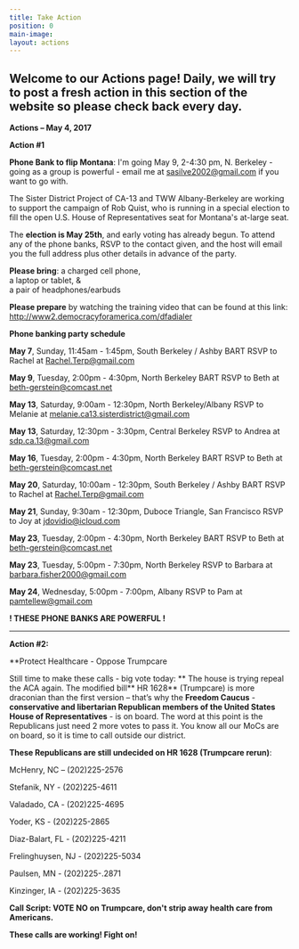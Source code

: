 ```yaml
---
title: Take Action
position: 0
main-image: 
layout: actions
---
```


## **Welcome to our Actions page!  Daily, we will try to post a fresh action in this section of the website so please check back every day.**

**Actions – May 4, 2017**

**Action #1**

**Phone Bank to flip Montana**:  I'm going May 9, 2-4:30 pm, N. Berkeley - going as a group is powerful - email me at sasilve2002@gmail.com if you want to go with.

The Sister District Project of CA-13 and TWW Albany-Berkeley are working to support the campaign of Rob Quist, who is running in a special election to fill the open U.S. House of Representatives seat for Montana's at-large seat. 
 
The **election is May 25th**, and early voting has already begun.  To attend any of the phone banks, RSVP to the contact given, and the host will email you the full address plus other details in advance of the party.

**Please bring**:
a charged cell phone,  
a laptop or tablet, &  
a pair of headphones/earbuds

**Please prepare** by watching the training video that can be found at this link: http://www2.democracyforamerica.com/dfadialer  []([http://www2.democracyforamerica.com/dfadialer](http://www2.democracyforamerica.com/dfadialer))

**Phone banking party schedule**

**May 7**, Sunday, 11:45am - 1:45pm, South Berkeley / Ashby BART
RSVP to Rachel at [Rachel.Terp@gmail.com](http://Rachel.Terp@gmail.com)

**May 9**, Tuesday, 2:00pm - 4:30pm, North Berkeley BART
RSVP to Beth at [beth-gerstein@comcast.net](http://beth-gerstein@comcast.net)

**May 13**, Saturday, 9:00am - 12:30pm, North Berkeley/Albany
RSVP to Melanie at [melanie.ca13.sisterdistrict@gmail.com](http://melanie.ca13.sisterdistrict@gmail.com)

**May 13**, Saturday, 12:30pm - 3:30pm, Central Berkeley
RSVP to Andrea at [sdp.ca.13@gmail.com](http://sdp.ca.13@gmail.com)

**May 16**, Tuesday, 2:00pm - 4:30pm, North Berkeley BART
RSVP to Beth at [beth-gerstein@comcast.net](http://beth-gerstein@comcast.net)

**May 20**, Saturday, 10:00am - 12:30pm, South Berkeley / Ashby BART
RSVP to Rachel at [Rachel.Terp@gmail.com](http://Rachel.Terp@gmail.com)

**May 21**, Sunday, 9:30am - 12:30pm, Duboce Triangle, San Francisco
RSVP to Joy at [jdovidio@icloud.com](http://jdovidio@icloud.com)

**May 23**, Tuesday, 2:00pm - 4:30pm, North Berkeley BART
RSVP to Beth at [beth-gerstein@comcast.net](http://beth-gerstein@comcast.net)

**May 23**, Tuesday, 5:00pm - 7:30pm, North Berkeley
RSVP to Barbara at [barbara.fisher2000@gmail.com](http://barbara.fisher2000@gmail.com)

**May 24**, Wednesday, 5:00pm - 7:00pm, Albany
RSVP to Pam at pamtellew@gmail.com

**!  THESE PHONE BANKS ARE POWERFUL !**
 
-----------------------

**Action #2:**

**Protect Healthcare - Oppose Trumpcare

Still time to make these calls - big vote today:
**
The house is trying repeal the ACA again. The modified bill** HR 1628** (Trumpcare) is more draconian than the first version – that’s why the **Freedom Caucus** - **conservative and libertarian Republican members of the United States House of Representatives** - is on board. The word at this point is the Republicans just need 2 more votes to pass it. You know all our MoCs are on board, so it is time to call outside our district.

**These Republicans are still undecided on HR 1628 (Trumpcare rerun)**:

McHenry, NC – (202)225-2576

Stefanik, NY - (202)225-4611

Valadado, CA - (202)225-4695

Yoder, KS - (202)225-2865

Diaz-Balart, FL - (202)225-4211

Frelinghuysen, NJ - (202)225-5034

Paulsen, MN - (202)225-.2871

Kinzinger, IA - (202)225-3635

**Call Script: VOTE NO on Trumpcare, don't strip away health care from Americans.**

**These calls are working!  Fight on!**